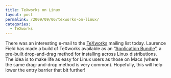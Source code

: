 ```yaml
---
title: TeXworks on Linux
layout: post
permalink: /2009/09/06/texworks-on-linux/
categories:
  - TeXworks
---
```

There was an interesting e-mail to the [TeXworks](https://tug.org/texworks) mailing list today. Laurence Field has made a build of TeXworks available as an “[Application Bundle](http://www.appbundles.org)”, a pre-built drop-and-drag method for installing across Linux distributions. The idea is to make life as easy for Linux users as those on Macs (where the same drag-and-drop method is very common). Hopefully, this will help lower the entry barrier that bit further!
